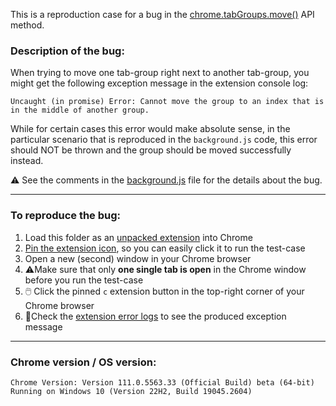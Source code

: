 This is a reproduction case for a bug in the [chrome.tabGroups.move()](https://developer.chrome.com/docs/extensions/reference/tabGroups/#method-move) API method.

### Description of the bug:

When trying to move one tab-group right next to another tab-group,
you might get the following exception message in the extension console log:

```
Uncaught (in promise) Error: Cannot move the group to an index that is in the middle of another group.
```

While for certain cases this error would make absolute sense,
in the particular scenario that is reproduced in the `background.js` code,
this error should NOT be thrown and the group should be moved successfully instead.

⚠️ See the comments in the [background.js](background.js) file for the details about the bug.

---

### To reproduce the bug:

1. Load this folder as an [unpacked extension](https://developer.chrome.com/docs/extensions/mv3/getstarted/development-basics/#load-unpacked) into Chrome
2. [Pin the extension icon](https://developer.chrome.com/docs/extensions/mv3/getstarted/development-basics/#pin), so you can easily click it to run the test-case
3. Open a new (second) window in your Chrome browser
4. ⚠️Make sure that only **one single tab is open** in the Chrome window before you run the test-case
5. 🖱️ Click the pinned `c` extension button in the top-right corner of your Chrome browser
6. 🐞Check the [extension error logs](https://developer.chrome.com/docs/extensions/mv3/getstarted/development-basics/#errors) to see the produced exception message

---

### Chrome version / OS version:

```
Chrome Version: Version 111.0.5563.33 (Official Build) beta (64-bit)
Running on Windows 10 (Version 22H2, Build 19045.2604)
```
